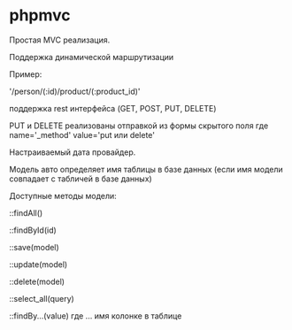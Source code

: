 phpmvc
======
Простая MVC реализация.

Поддержка динамической маршрутизации

Пример:

  '/person/(:id)/product/(:product_id)'

  поддержка rest интерфейса (GET, POST, PUT, DELETE)

  PUT и DELETE реализованы отправкой из формы скрытого поля где name='_method' value='put или delete'
  
Настраиваемый дата провайдер.

Модель авто определяет имя таблицы в базе данных (если имя модели совпадает с табличей в базе данных)

Доступные методы модели:

  ::findAll()

  ::findById(id)

  ::save(model)

  ::update(model)

  ::delete(model)

  ::select_all(query)
  
  ::findBy...(value) где ... имя колонке в таблице
